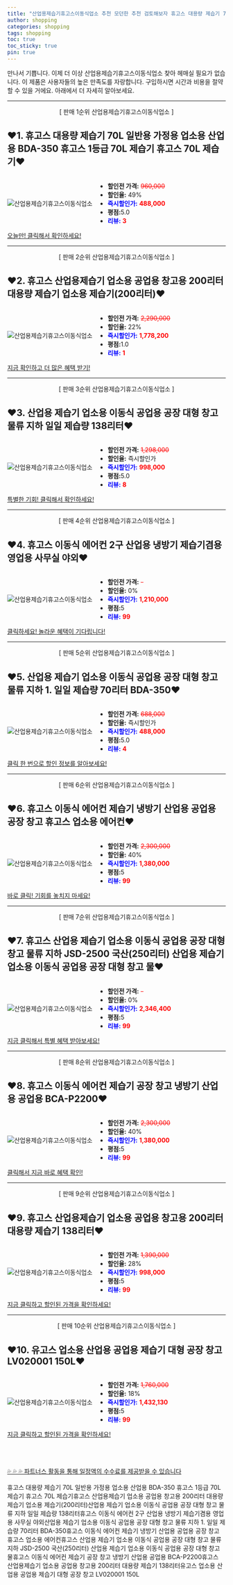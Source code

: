```yaml
---
title: "산업용제습기휴고스이동식업소 추천 모던한 추천 검토해보자 휴고스 대용량 제습기 70L 일반용"
author: shopping
categories: shopping
tags: shopping
toc: true
toc_sticky: true
pin: true
---
```

만나서 기쁩니다. 이제 더 이상 산업용제습기휴고스이동식업소 찾아 헤매실 필요가 없습니다. 이 제품은 사용자들의 높은 만족도를 자랑합니다. 구입하시면 시간과 비용을 절약할 수 있을 거에요. 아래에서 더 자세히 알아보세요.

---
<p class="toplist" style="margin: 0 auto; display: block; width: fit-content;">[ 판매 1순위 산업용제습기휴고스이동식업소 ]</p>

<h2><strong>❤️1. 휴고스 대용량 제습기 70L 일반용 가정용 업소용 산업용 BDA-350 휴고스 1등급 70L 제습기 휴고스 70L 제습기❤️</strong></h2>

<div style="display: flex; align-items: center;">
    <div style="flex: 0.4;">
        <img src="https://thumbnail9.coupangcdn.com/thumbnails/remote/230x230ex/image/vendor_inventory/94c0/8e555b616f530f146b4c7a26157198cddabb6f3ca836cb9ce21ce95bb762.jpg" alt="산업용제습기휴고스이동식업소" style="max-width: 100%;">
    </div>
    <div style="flex: 0.6; margin-left: 10px;">
        <ul>
            <li><strong>할인전 가격:</strong> <del style="color: red;">960,000</del></li>
            <li><strong>할인율:</strong> 49%</li>
            <li><span style='color:blue'><strong>즉시할인가:</strong></span> <span style='color:red'><strong>488,000</strong></span></li>
            <li><strong>평점:</strong>5.0</li>
            <li><span style='color:blue'><strong>리뷰:</strong></span> <span style='color:red'><strong>3</strong></span></li>
        </ul>
    </div>
</div>
<div class="center">
    <a href="https://William4Davisa.github.io?lptag=AF9450613&subid=githubio&pageKey=7249376414&traceid=V0-153&itemId=18437028233&vendorItemId=86272089827" class="myButton">
        오늘만! 클릭해서 확인하세요!
    </a>
</div>


---
<p class="toplist" style="margin: 0 auto; display: block; width: fit-content;">[ 판매 2순위 산업용제습기휴고스이동식업소 ]</p>

<h2><strong>❤️2. 휴고스 산업용제습기 업소용 공업용 창고용 200리터 대용량 제습기 업소용 제습기(200리터)❤️</strong></h2>

<div style="display: flex; align-items: center;">
    <div style="flex: 0.4;">
        <img src="https://thumbnail7.coupangcdn.com/thumbnails/remote/230x230ex/image/vendor_inventory/b69e/fb98b03ffec315236830bba373425e525a9a089671d16924f79816a54845.jpg" alt="산업용제습기휴고스이동식업소" style="max-width: 100%;">
    </div>
    <div style="flex: 0.6; margin-left: 10px;">
        <ul>
            <li><strong>할인전 가격:</strong> <del style="color: red;">2,290,000</del></li>
            <li><strong>할인율:</strong> 22%</li>
            <li><span style='color:blue'><strong>즉시할인가:</strong></span> <span style='color:red'><strong>1,778,200</strong></span></li>
            <li><strong>평점:</strong>1.0</li>
            <li><span style='color:blue'><strong>리뷰:</strong></span> <span style='color:red'><strong>1</strong></span></li>
        </ul>
    </div>
</div>
<div class="center">
    <a href="https://William4Davisa.github.io?lptag=AF9450613&subid=githubio&pageKey=6550702445&traceid=V0-153&itemId=14622519636&vendorItemId=84387546876" class="myButton">
        지금 확인하고 더 많은 혜택 받기!
    </a>
</div>


---
<p class="toplist" style="margin: 0 auto; display: block; width: fit-content;">[ 판매 3순위 산업용제습기휴고스이동식업소 ]</p>

<h2><strong>❤️3. 산업용 제습기 업소용 이동식 공업용 공장 대형 창고 물류 지하 일일 제습량 138리터❤️</strong></h2>

<div style="display: flex; align-items: center;">
    <div style="flex: 0.4;">
        <img src="https://thumbnail8.coupangcdn.com/thumbnails/remote/230x230ex/image/vendor_inventory/8585/edada37e5dc7a64a3e42bc02981c4cf76d5e0fe06fcd744f8db507c9593a.jpg" alt="산업용제습기휴고스이동식업소" style="max-width: 100%;">
    </div>
    <div style="flex: 0.6; margin-left: 10px;">
        <ul>
            <li><strong>할인전 가격:</strong> <del style="color: red;">1,298,000</del></li>
            <li><strong>할인율:</strong> 즉시할인가</li>
            <li><span style='color:blue'><strong>즉시할인가:</strong></span> <span style='color:red'><strong>998,000</strong></span></li>
            <li><strong>평점:</strong>5.0</li>
            <li><span style='color:blue'><strong>리뷰:</strong></span> <span style='color:red'><strong>8</strong></span></li>
        </ul>
    </div>
</div>
<div class="center">
    <a href="https://William4Davisa.github.io?lptag=AF9450613&subid=githubio&pageKey=7731114184&traceid=V0-153&itemId=18505775119&vendorItemId=85644840874" class="myButton">
        특별한 기회! 클릭해서 확인하세요!
    </a>
</div>


---
<p class="toplist" style="margin: 0 auto; display: block; width: fit-content;">[ 판매 4순위 산업용제습기휴고스이동식업소 ]</p>

<h2><strong>❤️4. 휴고스 이동식 에어컨 2구 산업용 냉방기 제습기겸용 영업용 사무실 야외❤️</strong></h2>

<div style="display: flex; align-items: center;">
    <div style="flex: 0.4;">
        <img src="https://thumbnail10.coupangcdn.com/thumbnails/remote/230x230ex/image/vendor_inventory/3669/e147af1f376dab9f39afaea07718dbf716c08289dc15468d709762c79afd.jpg" alt="산업용제습기휴고스이동식업소" style="max-width: 100%;">
    </div>
    <div style="flex: 0.6; margin-left: 10px;">
        <ul>
            <li><strong>할인전 가격:</strong> <del style="color: red;">-</del></li>
            <li><strong>할인율:</strong> 0%</li>
            <li><span style='color:blue'><strong>즉시할인가:</strong></span> <span style='color:red'><strong>1,210,000</strong></span></li>
            <li><strong>평점:</strong>5</li>
            <li><span style='color:blue'><strong>리뷰:</strong></span> <span style='color:red'><strong>99</strong></span></li>
        </ul>
    </div>
</div>
<div class="center">
    <a href="https://William4Davisa.github.io?lptag=AF9450613&subid=githubio&pageKey=8159263104&traceid=V0-153&itemId=23255613415&vendorItemId=90388290372" class="myButton">
        클릭하세요! 놀라운 혜택이 기다립니다!
    </a>
</div>


---
<p class="toplist" style="margin: 0 auto; display: block; width: fit-content;">[ 판매 5순위 산업용제습기휴고스이동식업소 ]</p>

<h2><strong>❤️5. 산업용 제습기 업소용 이동식 공업용 공장 대형 창고 물류 지하 1. 일일 제습량 70리터 BDA-350❤️</strong></h2>

<div style="display: flex; align-items: center;">
    <div style="flex: 0.4;">
        <img src="https://thumbnail10.coupangcdn.com/thumbnails/remote/230x230ex/image/vendor_inventory/dfa2/06314cace68758e285cb044d3140aa9c68397c264ad8bffd848e70c841cf.jpg" alt="산업용제습기휴고스이동식업소" style="max-width: 100%;">
    </div>
    <div style="flex: 0.6; margin-left: 10px;">
        <ul>
            <li><strong>할인전 가격:</strong> <del style="color: red;">688,000</del></li>
            <li><strong>할인율:</strong> 즉시할인가</li>
            <li><span style='color:blue'><strong>즉시할인가:</strong></span> <span style='color:red'><strong>488,000</strong></span></li>
            <li><strong>평점:</strong>5.0</li>
            <li><span style='color:blue'><strong>리뷰:</strong></span> <span style='color:red'><strong>4</strong></span></li>
        </ul>
    </div>
</div>
<div class="center">
    <a href="https://William4Davisa.github.io?lptag=AF9450613&subid=githubio&pageKey=7731115935&traceid=V0-153&itemId=18505775128&vendorItemId=85644840900" class="myButton">
        클릭 한 번으로 할인 정보를 알아보세요!
    </a>
</div>


---
<p class="toplist" style="margin: 0 auto; display: block; width: fit-content;">[ 판매 6순위 산업용제습기휴고스이동식업소 ]</p>

<h2><strong>❤️6. 휴고스 이동식 에어컨 제습기 냉방기 산업용 공업용 공장 창고 휴고스 업소용 에어컨❤️</strong></h2>

<div style="display: flex; align-items: center;">
    <div style="flex: 0.4;">
        <img src="https://thumbnail10.coupangcdn.com/thumbnails/remote/230x230ex/image/vendor_inventory/fcf7/00e37237c06b954f03362f31da0da38da3591169576e4aa8cb8e8fed9b8e.jpg" alt="산업용제습기휴고스이동식업소" style="max-width: 100%;">
    </div>
    <div style="flex: 0.6; margin-left: 10px;">
        <ul>
            <li><strong>할인전 가격:</strong> <del style="color: red;">2,300,000</del></li>
            <li><strong>할인율:</strong> 40%</li>
            <li><span style='color:blue'><strong>즉시할인가:</strong></span> <span style='color:red'><strong>1,380,000</strong></span></li>
            <li><strong>평점:</strong>5</li>
            <li><span style='color:blue'><strong>리뷰:</strong></span> <span style='color:red'><strong>99</strong></span></li>
        </ul>
    </div>
</div>
<div class="center">
    <a href="https://William4Davisa.github.io?lptag=AF9450613&subid=githubio&pageKey=7910305226&traceid=V0-153&itemId=21703022478&vendorItemId=88752543722" class="myButton">
        바로 클릭! 기회를 놓치지 마세요!
    </a>
</div>


---
<p class="toplist" style="margin: 0 auto; display: block; width: fit-content;">[ 판매 7순위 산업용제습기휴고스이동식업소 ]</p>

<h2><strong>❤️7. 휴고스 산업용 제습기 업소용 이동식 공업용 공장 대형 창고 물류 지하 JSD-2500 국산(250리터) 산업용 제습기 업소용 이동식 공업용 공장 대형 창고 물❤️</strong></h2>

<div style="display: flex; align-items: center;">
    <div style="flex: 0.4;">
        <img src="https://thumbnail9.coupangcdn.com/thumbnails/remote/230x230ex/image/vendor_inventory/3191/a2e5e5a25e24cd8c3a82028502cb17f724dd68bdc471c10487a83d1f65d9.jpg" alt="산업용제습기휴고스이동식업소" style="max-width: 100%;">
    </div>
    <div style="flex: 0.6; margin-left: 10px;">
        <ul>
            <li><strong>할인전 가격:</strong> <del style="color: red;">-</del></li>
            <li><strong>할인율:</strong> 0%</li>
            <li><span style='color:blue'><strong>즉시할인가:</strong></span> <span style='color:red'><strong>2,346,400</strong></span></li>
            <li><strong>평점:</strong>5</li>
            <li><span style='color:blue'><strong>리뷰:</strong></span> <span style='color:red'><strong>99</strong></span></li>
        </ul>
    </div>
</div>
<div class="center">
    <a href="https://William4Davisa.github.io?lptag=AF9450613&subid=githubio&pageKey=7744801374&traceid=V0-153&itemId=20845991580&vendorItemId=87913581526" class="myButton">
        지금 클릭해서 특별 혜택 받아보세요!
    </a>
</div>


---
<p class="toplist" style="margin: 0 auto; display: block; width: fit-content;">[ 판매 8순위 산업용제습기휴고스이동식업소 ]</p>

<h2><strong>❤️8. 휴고스 이동식 에어컨 제습기 공장 창고 냉방기 산업용 공업용 BCA-P2200❤️</strong></h2>

<div style="display: flex; align-items: center;">
    <div style="flex: 0.4;">
        <img src="https://thumbnail10.coupangcdn.com/thumbnails/remote/230x230ex/image/vendor_inventory/fcf7/00e37237c06b954f03362f31da0da38da3591169576e4aa8cb8e8fed9b8e.jpg" alt="산업용제습기휴고스이동식업소" style="max-width: 100%;">
    </div>
    <div style="flex: 0.6; margin-left: 10px;">
        <ul>
            <li><strong>할인전 가격:</strong> <del style="color: red;">2,300,000</del></li>
            <li><strong>할인율:</strong> 40%</li>
            <li><span style='color:blue'><strong>즉시할인가:</strong></span> <span style='color:red'><strong>1,380,000</strong></span></li>
            <li><strong>평점:</strong>5</li>
            <li><span style='color:blue'><strong>리뷰:</strong></span> <span style='color:red'><strong>99</strong></span></li>
        </ul>
    </div>
</div>
<div class="center">
    <a href="https://William4Davisa.github.io?lptag=AF9450613&subid=githubio&pageKey=7910313648&traceid=V0-153&itemId=21703057147&vendorItemId=88752578138" class="myButton">
        클릭해서 지금 바로 혜택 확인!
    </a>
</div>


---
<p class="toplist" style="margin: 0 auto; display: block; width: fit-content;">[ 판매 9순위 산업용제습기휴고스이동식업소 ]</p>

<h2><strong>❤️9. 휴고스 산업용제습기 업소용 공업용 창고용 200리터 대용량 제습기 138리터❤️</strong></h2>

<div style="display: flex; align-items: center;">
    <div style="flex: 0.4;">
        <img src="https://thumbnail8.coupangcdn.com/thumbnails/remote/230x230ex/image/vendor_inventory/77aa/faa30e5c3a07fd8639cffcbc18c0e1b506278268bbc059e44416f61d3db0.jpg" alt="산업용제습기휴고스이동식업소" style="max-width: 100%;">
    </div>
    <div style="flex: 0.6; margin-left: 10px;">
        <ul>
            <li><strong>할인전 가격:</strong> <del style="color: red;">1,390,000</del></li>
            <li><strong>할인율:</strong> 28%</li>
            <li><span style='color:blue'><strong>즉시할인가:</strong></span> <span style='color:red'><strong>998,000</strong></span></li>
            <li><strong>평점:</strong>5</li>
            <li><span style='color:blue'><strong>리뷰:</strong></span> <span style='color:red'><strong>99</strong></span></li>
        </ul>
    </div>
</div>
<div class="center">
    <a href="https://William4Davisa.github.io?lptag=AF9450613&subid=githubio&pageKey=7368857841&traceid=V0-153&itemId=19003598243&vendorItemId=81999796070" class="myButton">
        지금 클릭하고 할인된 가격을 확인하세요!
    </a>
</div>


---
<p class="toplist" style="margin: 0 auto; display: block; width: fit-content;">[ 판매 10순위 산업용제습기휴고스이동식업소 ]</p>

<h2><strong>❤️10. 유고스 업소용 산업용 공업용 제습기 대형 공장 창고 LV020001 150L❤️</strong></h2>

<div style="display: flex; align-items: center;">
    <div style="flex: 0.4;">
        <img src="https://thumbnail6.coupangcdn.com/thumbnails/remote/230x230ex/image/vendor_inventory/260a/206c4394f5ba2713c4b5ae6d20e661b626bbd7c33b67472d405c00f31d77.jpg" alt="산업용제습기휴고스이동식업소" style="max-width: 100%;">
    </div>
    <div style="flex: 0.6; margin-left: 10px;">
        <ul>
            <li><strong>할인전 가격:</strong> <del style="color: red;">1,760,000</del></li>
            <li><strong>할인율:</strong> 18%</li>
            <li><span style='color:blue'><strong>즉시할인가:</strong></span> <span style='color:red'><strong>1,432,130</strong></span></li>
            <li><strong>평점:</strong>5</li>
            <li><span style='color:blue'><strong>리뷰:</strong></span> <span style='color:red'><strong>99</strong></span></li>
        </ul>
    </div>
</div>
<div class="center">
    <a href="https://William4Davisa.github.io?lptag=AF9450613&subid=githubio&pageKey=6639012408&traceid=V0-153&itemId=15168472409&vendorItemId=82389837539" class="myButton">
        지금 클릭하고 할인된 가격을 확인하세요!
    </a>
</div>

<br><br><br>[💦 💦 💦 파트너스 활동을 통해 일정액의 수수료를 제공받을 수 있습니다](https://link.coupang.com/a/bcpT2c)<br><br>휴고스 대용량 제습기 70L 일반용 가정용 업소용 산업용 BDA-350 휴고스 1등급 70L 제습기 휴고스 70L 제습기휴고스 산업용제습기 업소용 공업용 창고용 200리터 대용량 제습기 업소용 제습기(200리터)산업용 제습기 업소용 이동식 공업용 공장 대형 창고 물류 지하 일일 제습량 138리터휴고스 이동식 에어컨 2구 산업용 냉방기 제습기겸용 영업용 사무실 야외산업용 제습기 업소용 이동식 공업용 공장 대형 창고 물류 지하 1. 일일 제습량 70리터 BDA-350휴고스 이동식 에어컨 제습기 냉방기 산업용 공업용 공장 창고 휴고스 업소용 에어컨휴고스 산업용 제습기 업소용 이동식 공업용 공장 대형 창고 물류 지하 JSD-2500 국산(250리터) 산업용 제습기 업소용 이동식 공업용 공장 대형 창고 물휴고스 이동식 에어컨 제습기 공장 창고 냉방기 산업용 공업용 BCA-P2200휴고스 산업용제습기 업소용 공업용 창고용 200리터 대용량 제습기 138리터유고스 업소용 산업용 공업용 제습기 대형 공장 창고 LV020001 150L